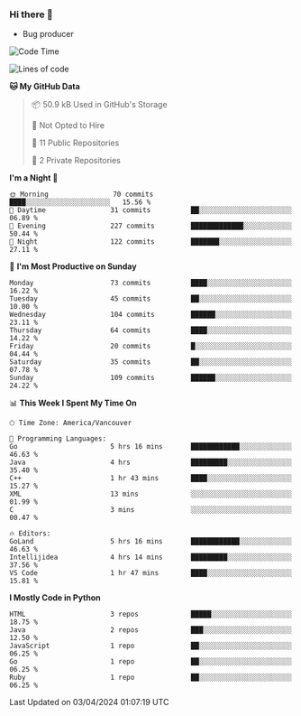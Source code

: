 ### Hi there 👋
* Bug producer


<!--START_SECTION:waka-->
![Code Time](http://img.shields.io/badge/Code%20Time-1%2C195%20hrs%2030%20mins-blue)

![Lines of code](https://img.shields.io/badge/From%20Hello%20World%20I%27ve%20Written-159.6%20thousand%20lines%20of%20code-blue)

**🐱 My GitHub Data** 

> 📦 50.9 kB Used in GitHub's Storage 
 > 
> 🚫 Not Opted to Hire
 > 
> 📜 11 Public Repositories 
 > 
> 🔑 2 Private Repositories 
 > 
**I'm a Night 🦉** 

```text
🌞 Morning                70 commits          ████░░░░░░░░░░░░░░░░░░░░░   15.56 % 
🌆 Daytime                31 commits          ██░░░░░░░░░░░░░░░░░░░░░░░   06.89 % 
🌃 Evening                227 commits         █████████████░░░░░░░░░░░░   50.44 % 
🌙 Night                  122 commits         ███████░░░░░░░░░░░░░░░░░░   27.11 % 
```
📅 **I'm Most Productive on Sunday** 

```text
Monday                   73 commits          ████░░░░░░░░░░░░░░░░░░░░░   16.22 % 
Tuesday                  45 commits          ██░░░░░░░░░░░░░░░░░░░░░░░   10.00 % 
Wednesday                104 commits         ██████░░░░░░░░░░░░░░░░░░░   23.11 % 
Thursday                 64 commits          ████░░░░░░░░░░░░░░░░░░░░░   14.22 % 
Friday                   20 commits          █░░░░░░░░░░░░░░░░░░░░░░░░   04.44 % 
Saturday                 35 commits          ██░░░░░░░░░░░░░░░░░░░░░░░   07.78 % 
Sunday                   109 commits         ██████░░░░░░░░░░░░░░░░░░░   24.22 % 
```


📊 **This Week I Spent My Time On** 

```text
🕑︎ Time Zone: America/Vancouver

💬 Programming Languages: 
Go                       5 hrs 16 mins       ████████████░░░░░░░░░░░░░   46.63 % 
Java                     4 hrs               █████████░░░░░░░░░░░░░░░░   35.40 % 
C++                      1 hr 43 mins        ████░░░░░░░░░░░░░░░░░░░░░   15.27 % 
XML                      13 mins             ░░░░░░░░░░░░░░░░░░░░░░░░░   01.99 % 
C                        3 mins              ░░░░░░░░░░░░░░░░░░░░░░░░░   00.47 % 

🔥 Editors: 
GoLand                   5 hrs 16 mins       ████████████░░░░░░░░░░░░░   46.63 % 
Intellijidea             4 hrs 14 mins       █████████░░░░░░░░░░░░░░░░   37.56 % 
VS Code                  1 hr 47 mins        ████░░░░░░░░░░░░░░░░░░░░░   15.81 % 
```

**I Mostly Code in Python** 

```text
HTML                     3 repos             █████░░░░░░░░░░░░░░░░░░░░   18.75 % 
Java                     2 repos             ███░░░░░░░░░░░░░░░░░░░░░░   12.50 % 
JavaScript               1 repo              ██░░░░░░░░░░░░░░░░░░░░░░░   06.25 % 
Go                       1 repo              ██░░░░░░░░░░░░░░░░░░░░░░░   06.25 % 
Ruby                     1 repo              ██░░░░░░░░░░░░░░░░░░░░░░░   06.25 % 
```




 Last Updated on 03/04/2024 01:07:19 UTC
<!--END_SECTION:waka-->
